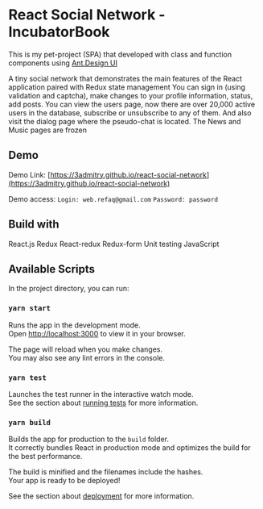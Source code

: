 # React Social Network - IncubatorBook

This is my pet-project (SPA) that developed with class and function components using [Ant.Design UI](https://ant.design/)

A tiny social network that demonstrates the main features of the React application paired with Redux state management
You can sign in (using validation and captcha), make changes to your profile information, status, add posts. You can view the users page, now there are over 20,000 active users in the database, subscribe or unsubscribe to any of them. And also visit the dialog page where the pseudo-chat is located. The News and Music pages are frozen

## Demo
Demo Link: [https://3admitry.github.io/react-social-network](https://3admitry.github.io/react-social-network)

Demo access:
    `Login: web.refaq@gmail.com`
    `Password: password`

## Build with
React.js
Redux
React-redux
Redux-form
Unit testing
JavaScript


## Available Scripts

In the project directory, you can run:

### `yarn start`

Runs the app in the development mode.\
Open [http://localhost:3000](http://localhost:3000) to view it in your browser.

The page will reload when you make changes.\
You may also see any lint errors in the console.

### `yarn test`

Launches the test runner in the interactive watch mode.\
See the section about [running tests](https://facebook.github.io/create-react-app/docs/running-tests) for more information.

### `yarn build`

Builds the app for production to the `build` folder.\
It correctly bundles React in production mode and optimizes the build for the best performance.

The build is minified and the filenames include the hashes.\
Your app is ready to be deployed!

See the section about [deployment](https://facebook.github.io/create-react-app/docs/deployment) for more information.
